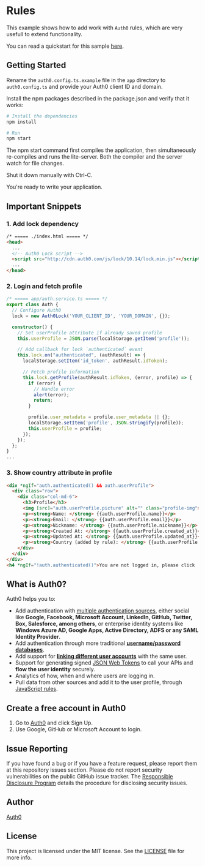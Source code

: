 # Rules

This example shows how to add work with `Auth0` rules, which are very usefull to extend functionality.

You can read a quickstart for this sample [here](https://auth0.com/docs/quickstart/spa/angular2/06-rules). 

## Getting Started

Rename the `auth0.config.ts.example` file in the `app` directory to `auth0.config.ts` and provide your Auth0 client ID and domain.

Install the npm packages described in the package.json and verify that it works:

```bash
# Install the dependencies
npm install

# Run
npm start
```

The npm start command first compiles the application, then simultaneously re-compiles and runs the lite-server. Both the compiler and the server watch for file changes.

Shut it down manually with Ctrl-C.

You're ready to write your application.

## Important Snippets

### 1. Add lock dependency

```html
/* ===== ./index.html ===== */
<head>
  ...
  <!-- Auth0 Lock script -->
  <script src="http://cdn.auth0.com/js/lock/10.14/lock.min.js"></script>
  ...
</head>
```

### 2. Login and fetch profile

```typescript
/* ===== app/auth.service.ts ===== */
export class Auth {
  // Configure Auth0
  lock = new Auth0Lock('YOUR_CLIENT_ID', 'YOUR_DOMAIN', {});

  constructor() {
    // Set userProfile attribute if already saved profile
    this.userProfile = JSON.parse(localStorage.getItem('profile'));

    // Add callback for lock `authenticated` event
    this.lock.on("authenticated", (authResult) => {
      localStorage.setItem('id_token', authResult.idToken);

      // Fetch profile information
      this.lock.getProfile(authResult.idToken, (error, profile) => {
        if (error) {
          // Handle error
          alert(error);
          return;
        }

        profile.user_metadata = profile.user_metadata || {};
        localStorage.setItem('profile', JSON.stringify(profile));
        this.userProfile = profile;
      });
    });
  };
}
...
```

### 3. Show country attribute in profile

```html
<div *ngIf="auth.authenticated() && auth.userProfile">
  <div class="row">
    <div class="col-md-6">
      <h3>Profile</h3>
      <img [src]="auth.userProfile.picture" alt="" class="profile-img">
      <p><strong>Name: </strong> {{auth.userProfile.name}}</p>
      <p><strong>Email: </strong> {{auth.userProfile.email}}</p>
      <p><strong>Nickname: </strong> {{auth.userProfile.nickname}}</p>
      <p><strong>Created At: </strong> {{auth.userProfile.created_at}}</p>
      <p><strong>Updated At: </strong> {{auth.userProfile.updated_at}}</p>
      <p><strong>Country (added by rule): </strong> {{auth.userProfile.country}}</p>
    </div>
  </div>
</div>
<h4 *ngIf="!auth.authenticated()">You are not logged in, please click 'Log in' button to login</h4>
```

## What is Auth0?

Auth0 helps you to:

* Add authentication with [multiple authentication sources](https://docs.auth0.com/identityproviders), either social like **Google, Facebook, Microsoft Account, LinkedIn, GitHub, Twitter, Box, Salesforce, among others**, or enterprise identity systems like **Windows Azure AD, Google Apps, Active Directory, ADFS or any SAML Identity Provider**.
* Add authentication through more traditional **[username/password databases](https://docs.auth0.com/mysql-connection-tutorial)**.
* Add support for **[linking different user accounts](https://docs.auth0.com/link-accounts)** with the same user.
* Support for generating signed [JSON Web Tokens](https://docs.auth0.com/jwt) to call your APIs and **flow the user identity** securely.
* Analytics of how, when and where users are logging in.
* Pull data from other sources and add it to the user profile, through [JavaScript rules](https://docs.auth0.com/rules).

## Create a free account in Auth0

1. Go to [Auth0](https://auth0.com) and click Sign Up.
2. Use Google, GitHub or Microsoft Account to login.

## Issue Reporting

If you have found a bug or if you have a feature request, please report them at this repository issues section. Please do not report security vulnerabilities on the public GitHub issue tracker. The [Responsible Disclosure Program](https://auth0.com/whitehat) details the procedure for disclosing security issues.

## Author

[Auth0](auth0.com)

## License

This project is licensed under the MIT license. See the [LICENSE](LICENSE) file for more info.